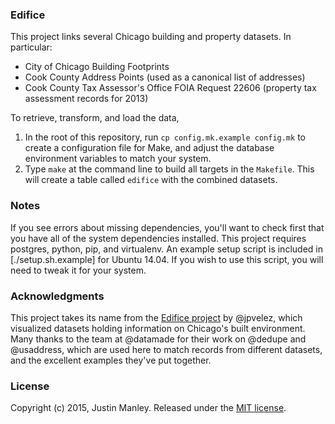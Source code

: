 ### Edifice

This project links several Chicago building and property datasets. In particular:

* City of Chicago Building Footprints
* Cook County Address Points (used as a canonical list of addresses)
* Cook County Tax Assessor's Office FOIA Request 22606 (property tax assessment records for 2013)

To retrieve, transform, and load the data,

1. In the root of this repository, run `cp config.mk.example config.mk` 
   to create a configuration file for Make, and adjust the database 
   environment variables to match your system.
2. Type `make` at the command line to build all targets in the `Makefile`.
   This will create a table called `edifice` with the combined datasets. 

### Notes

If you see errors about missing dependencies, you'll want to check first that you have all of the system dependencies installed. This project requires postgres, python, pip, and virtualenv. An example setup script is included in [./setup.sh.example] for Ubuntu 14.04. If you wish to use this script, you will need to tweak it for your system.

### Acknowledgments

This project takes its name from the [Edifice project](http://edifice.opencityapps.org/) by @jpvelez, which visualized datasets holding information on Chicago's built environment. Many thanks to the team at @datamade for their work on @dedupe and @usaddress, which are used here to match records from different datasets, and the excellent examples they've put together.

### License
Copyright (c) 2015, Justin Manley. Released under the [MIT license](./LICENSE).
